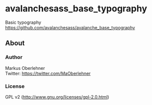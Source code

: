 # avalanchesass_base_typography
Basic typography  
https://github.com/avalanchesass/avalanche_base_typography

## About
### Author
Markus Oberlehner  
Twitter: https://twitter.com/MaOberlehner

### License
GPL v2 (http://www.gnu.org/licenses/gpl-2.0.html)
